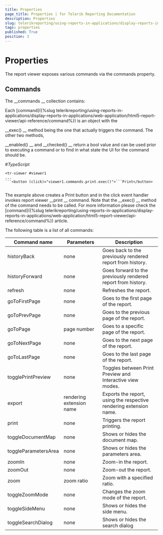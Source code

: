 ```yaml
---
title: Properties
page_title: Properties | for Telerik Reporting Documentation
description: Properties
slug: telerikreporting/using-reports-in-applications/display-reports-in-applications/web-application/angular-report-viewer/api-reference/properties
tags: properties
published: True
position: 3
---
```


# Properties



The report viewer exposes various commands via the commands property.


## Commands

The 
__commands
__ collection contains:
        


Each 
[command]({%slug telerikreporting/using-reports-in-applications/display-reports-in-applications/web-application/html5-report-viewer/api-reference/command%})
 is an object with the
          
__exec()
__ method being the one that actually triggers the command. The other two methods,
          
__enabled()
__ and 
__checked()
__ return a bool value and can be used
          prior to executing a command or to find in what state the UI for the command should be.
        
#_TypeScript_

	
````
<tr-viewer #viewer1
...
```<button (click)="viewer1.commands.print.exec()">```Print</button>
        
````




The example above creates a Print button and in the click event
          handler invokes report viewer 
__print
__ command. Note that the 
__exec()
__ method of the command needs to be
          called. For more information please check the 
[command]({%slug telerikreporting/using-reports-in-applications/display-reports-in-applications/web-application/html5-report-viewer/api-reference/command%})
 article.
        


The following table is a list of all commands:
        



| Command name | Parameters | Description |
| ------ | ------ | ------ |
|historyBack|none|Goes back to the previously rendered report from history.|
|historyForward|none|Goes forward to the previously rendered report from history.|
|refresh|none|Refreshes the report.|
|goToFirstPage|none|Goes to the first page of the report.|
|goToPrevPage|none|Goes to the previous page of the report.|
|goToPage|page number|Goes to a specific page of the report.|
|goToNextPage|none|Goes to the next page of the report.|
|goToLastPage|none|Goes to the last page of the report.|
|togglePrintPreview|none|Toggles between Print Preview and Interactive view modes.|
|export|rendering extension name|Exports the report, using the respective rendering extension name.|
|print|none|Triggers the report printing.|
|toggleDocumentMap|none|Shows or hides the document map.|
|toggleParametersArea|none|Shows or hides the parameters area.|
|zoomIn|none|Zoom-in the report.|
|zoomOut|none|Zoom-out the report.|
|zoom|zoom ratio|Zoom with a specified ratio.|
|toggleZoomMode|none|Changes the zoom mode of the report.|
|toggleSideMenu|none|Shows or hides the side menu.|
|toggleSearchDialog|none|Shows or hides the search dialog|




